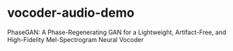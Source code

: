 # vocoder-audio-demo
PhaseGAN: A Phase-Regenerating GAN for a Lightweight, Artifact-Free, and High-Fidelity Mel-Spectrogram Neural Vocoder
